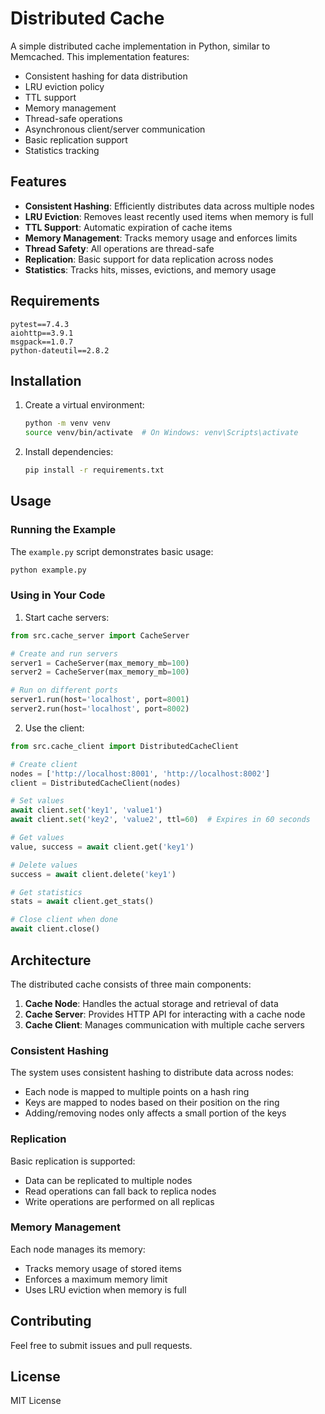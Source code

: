 # Distributed Cache

A simple distributed cache implementation in Python, similar to Memcached. This implementation features:

- Consistent hashing for data distribution
- LRU eviction policy
- TTL support
- Memory management
- Thread-safe operations
- Asynchronous client/server communication
- Basic replication support
- Statistics tracking

## Features

- **Consistent Hashing**: Efficiently distributes data across multiple nodes
- **LRU Eviction**: Removes least recently used items when memory is full
- **TTL Support**: Automatic expiration of cache items
- **Memory Management**: Tracks memory usage and enforces limits
- **Thread Safety**: All operations are thread-safe
- **Replication**: Basic support for data replication across nodes
- **Statistics**: Tracks hits, misses, evictions, and memory usage

## Requirements

```
pytest==7.4.3
aiohttp==3.9.1
msgpack==1.0.7
python-dateutil==2.8.2
```

## Installation

1. Create a virtual environment:
   ```bash
   python -m venv venv
   source venv/bin/activate  # On Windows: venv\Scripts\activate
   ```

2. Install dependencies:
   ```bash
   pip install -r requirements.txt
   ```

## Usage

### Running the Example

The `example.py` script demonstrates basic usage:

```bash
python example.py
```

### Using in Your Code

1. Start cache servers:

```python
from src.cache_server import CacheServer

# Create and run servers
server1 = CacheServer(max_memory_mb=100)
server2 = CacheServer(max_memory_mb=100)

# Run on different ports
server1.run(host='localhost', port=8001)
server2.run(host='localhost', port=8002)
```

2. Use the client:

```python
from src.cache_client import DistributedCacheClient

# Create client
nodes = ['http://localhost:8001', 'http://localhost:8002']
client = DistributedCacheClient(nodes)

# Set values
await client.set('key1', 'value1')
await client.set('key2', 'value2', ttl=60)  # Expires in 60 seconds

# Get values
value, success = await client.get('key1')

# Delete values
success = await client.delete('key1')

# Get statistics
stats = await client.get_stats()

# Close client when done
await client.close()
```

## Architecture

The distributed cache consists of three main components:

1. **Cache Node**: Handles the actual storage and retrieval of data
2. **Cache Server**: Provides HTTP API for interacting with a cache node
3. **Cache Client**: Manages communication with multiple cache servers

### Consistent Hashing

The system uses consistent hashing to distribute data across nodes:

- Each node is mapped to multiple points on a hash ring
- Keys are mapped to nodes based on their position on the ring
- Adding/removing nodes only affects a small portion of the keys

### Replication

Basic replication is supported:

- Data can be replicated to multiple nodes
- Read operations can fall back to replica nodes
- Write operations are performed on all replicas

### Memory Management

Each node manages its memory:

- Tracks memory usage of stored items
- Enforces a maximum memory limit
- Uses LRU eviction when memory is full

## Contributing

Feel free to submit issues and pull requests.

## License

MIT License 